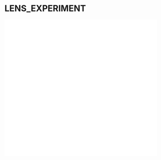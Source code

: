 # LENS_EXPERIMENT

![2d image](https://github.com/waterfirst/LENS_EXPERIMENT/blob/main/images/z_56_650.png)


